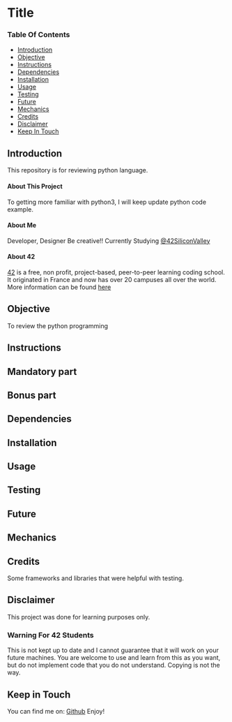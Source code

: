 # Title

### Table Of Contents
* [Introduction](#introduction)
* [Objective](#objective)
* [Instructions](#instructions)
* [Dependencies](#dependencies)
* [Installation](#installation)
* [Usage](#usage)
* [Testing](#testing) 
* [Future](#future)
* [Mechanics](#mechanics)
* [Credits](#credits)
* [Disclaimer](#disclaimer)
* [Keep In Touch](#keep-in-touch)

## Introduction  
This repository is for reviewing python language.
#### About This Project
To getting more familiar with python3, I will keep update python code example.
#### About Me
Developer, Designer Be creative!! Currently Studying [@42SiliconValley][42]

#### About 42  
[42][42] is a free, non profit, project-based, peer-to-peer learning coding school. It originated in France and now has over 20 campuses all over the world. More information can be found [here][42] 

## Objective  
To review the python programming
## Instructions

## Mandatory part

## Bonus part

## Dependencies  

## Installation 

## Usage  

## Testing  

## Future 

## Mechanics  

## Credits  

Some frameworks and libraries that were helpful with testing.   

## Disclaimer

This project was done for learning purposes only.

### Warning For 42 Students

This is not kept up to date and I cannot guarantee that it will work on your future machines. You are welcome to use and learn from this as you want, but do not implement code that you do not understand. Copying is not the way. 

## Keep in Touch

You can find me on:
[Github][kosehy]
Enjoy!

[42]: http://42.us.org "42 USA"
[pdf]: pdf

[kosehy]: https://github.com/kosehy

